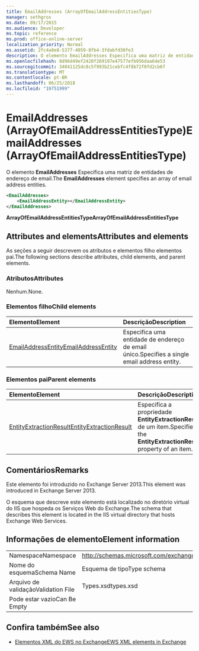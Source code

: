 ```yaml
---
title: EmailAddresses (ArrayOfEmailAddressEntitiesType)
manager: sethgros
ms.date: 09/17/2015
ms.audience: Developer
ms.topic: reference
ms.prod: office-online-server
localization_priority: Normal
ms.assetid: 2fc4a8e8-5377-4059-8fb4-3fdabfd30fe3
description: O elemento EmailAddresses Especifica uma matriz de entidades de endereço de email.
ms.openlocfilehash: 8d96d49ef2420f269197e47577efb956daa64e53
ms.sourcegitcommit: 34041125dc8c5f993b21cebfc4f8b72f0fd2cb6f
ms.translationtype: MT
ms.contentlocale: pt-BR
ms.lasthandoff: 06/25/2018
ms.locfileid: "19751999"
---
```

# <a name="emailaddresses-arrayofemailaddressentitiestype"></a><span data-ttu-id="e7ed8-103">EmailAddresses (ArrayOfEmailAddressEntitiesType)</span><span class="sxs-lookup"><span data-stu-id="e7ed8-103">EmailAddresses (ArrayOfEmailAddressEntitiesType)</span></span>

<span data-ttu-id="e7ed8-104">O elemento **EmailAddresses** Especifica uma matriz de entidades de endereço de email.</span><span class="sxs-lookup"><span data-stu-id="e7ed8-104">The **EmailAddresses** element specifies an array of email address entities.</span></span> 
  
```XML
<EmailAddresses>
    <EmailAddressEntity></EmailAddressEntity>
</EmailAddresses>
```

 <span data-ttu-id="e7ed8-105">**ArrayOfEmailAddressEntitiesType**</span><span class="sxs-lookup"><span data-stu-id="e7ed8-105">**ArrayOfEmailAddressEntitiesType**</span></span>
## <a name="attributes-and-elements"></a><span data-ttu-id="e7ed8-106">Attributes and elements</span><span class="sxs-lookup"><span data-stu-id="e7ed8-106">Attributes and elements</span></span>

<span data-ttu-id="e7ed8-107">As seções a seguir descrevem os atributos e elementos filho elementos pai.</span><span class="sxs-lookup"><span data-stu-id="e7ed8-107">The following sections describe attributes, child elements, and parent elements.</span></span>
  
### <a name="attributes"></a><span data-ttu-id="e7ed8-108">Atributos</span><span class="sxs-lookup"><span data-stu-id="e7ed8-108">Attributes</span></span>

<span data-ttu-id="e7ed8-109">Nenhum.</span><span class="sxs-lookup"><span data-stu-id="e7ed8-109">None.</span></span>
  
### <a name="child-elements"></a><span data-ttu-id="e7ed8-110">Elementos filho</span><span class="sxs-lookup"><span data-stu-id="e7ed8-110">Child elements</span></span>

|<span data-ttu-id="e7ed8-111">**Elemento**</span><span class="sxs-lookup"><span data-stu-id="e7ed8-111">**Element**</span></span>|<span data-ttu-id="e7ed8-112">**Descrição**</span><span class="sxs-lookup"><span data-stu-id="e7ed8-112">**Description**</span></span>|
|:-----|:-----|
|[<span data-ttu-id="e7ed8-113">EmailAddressEntity</span><span class="sxs-lookup"><span data-stu-id="e7ed8-113">EmailAddressEntity</span></span>](emailaddressentity.md) <br/> |<span data-ttu-id="e7ed8-114">Especifica uma entidade de endereço de email único.</span><span class="sxs-lookup"><span data-stu-id="e7ed8-114">Specifies a single email address entity.</span></span>  <br/> |
   
### <a name="parent-elements"></a><span data-ttu-id="e7ed8-115">Elementos pai</span><span class="sxs-lookup"><span data-stu-id="e7ed8-115">Parent elements</span></span>

|<span data-ttu-id="e7ed8-116">**Elemento**</span><span class="sxs-lookup"><span data-stu-id="e7ed8-116">**Element**</span></span>|<span data-ttu-id="e7ed8-117">**Descrição**</span><span class="sxs-lookup"><span data-stu-id="e7ed8-117">**Description**</span></span>|
|:-----|:-----|
|[<span data-ttu-id="e7ed8-118">EntityExtractionResult</span><span class="sxs-lookup"><span data-stu-id="e7ed8-118">EntityExtractionResult</span></span>](entityextractionresult.md) <br/> |<span data-ttu-id="e7ed8-119">Especifica a propriedade **EntityExtractionResult** de um item.</span><span class="sxs-lookup"><span data-stu-id="e7ed8-119">Specifies the **EntityExtractionResult** property of an item.</span></span>  <br/> |
   
## <a name="remarks"></a><span data-ttu-id="e7ed8-120">Comentários</span><span class="sxs-lookup"><span data-stu-id="e7ed8-120">Remarks</span></span>

<span data-ttu-id="e7ed8-121">Este elemento foi introduzido no Exchange Server 2013.</span><span class="sxs-lookup"><span data-stu-id="e7ed8-121">This element was introduced in Exchange Server 2013.</span></span>
  
<span data-ttu-id="e7ed8-122">O esquema que descreve este elemento está localizado no diretório virtual do IIS que hospeda os Serviços Web do Exchange.</span><span class="sxs-lookup"><span data-stu-id="e7ed8-122">The schema that describes this element is located in the IIS virtual directory that hosts Exchange Web Services.</span></span>
  
## <a name="element-information"></a><span data-ttu-id="e7ed8-123">Informações de elemento</span><span class="sxs-lookup"><span data-stu-id="e7ed8-123">Element information</span></span>

|||
|:-----|:-----|
|<span data-ttu-id="e7ed8-124">Namespace</span><span class="sxs-lookup"><span data-stu-id="e7ed8-124">Namespace</span></span>  <br/> |http://schemas.microsoft.com/exchange/services/2006/types  <br/> |
|<span data-ttu-id="e7ed8-125">Nome do esquema</span><span class="sxs-lookup"><span data-stu-id="e7ed8-125">Schema Name</span></span>  <br/> |<span data-ttu-id="e7ed8-126">Esquema de tipo</span><span class="sxs-lookup"><span data-stu-id="e7ed8-126">Type schema</span></span>  <br/> |
|<span data-ttu-id="e7ed8-127">Arquivo de validação</span><span class="sxs-lookup"><span data-stu-id="e7ed8-127">Validation File</span></span>  <br/> |<span data-ttu-id="e7ed8-128">Types.xsd</span><span class="sxs-lookup"><span data-stu-id="e7ed8-128">types.xsd</span></span>  <br/> |
|<span data-ttu-id="e7ed8-129">Pode estar vazio</span><span class="sxs-lookup"><span data-stu-id="e7ed8-129">Can Be Empty</span></span>  <br/> ||
   
## <a name="see-also"></a><span data-ttu-id="e7ed8-130">Confira também</span><span class="sxs-lookup"><span data-stu-id="e7ed8-130">See also</span></span>



- [<span data-ttu-id="e7ed8-131">Elementos XML do EWS no Exchange</span><span class="sxs-lookup"><span data-stu-id="e7ed8-131">EWS XML elements in Exchange</span></span>](ews-xml-elements-in-exchange.md)

